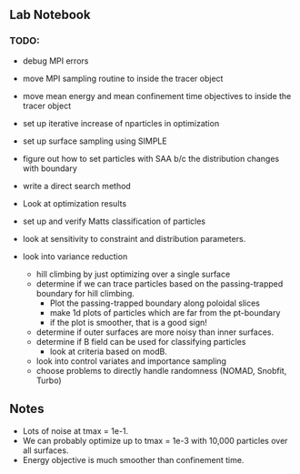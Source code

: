 
## Lab Notebook

### TODO:
- debug MPI errors
- move MPI sampling routine to inside the tracer object
- move mean energy and mean confinement time objectives to inside 
  the tracer object
- set up iterative increase of nparticles in optimization
- set up surface sampling using SIMPLE
- figure out how to set particles with SAA b/c the distribution changes with boundary
- write a direct search method
- Look at optimization results
- set up and verify Matts classification of particles
- look at sensitivity to constraint and distribution parameters.

- look into variance reduction
  - hill climbing by just optimizing over a single surface
  - determine if we can trace particles based on the passing-trapped boundary for hill climbing. 
    - Plot the passing-trapped boundary along poloidal slices
    - make 1d plots of particles which are far from the pt-boundary
    - if the plot is smoother, that is a good sign!
  - determine if outer surfaces are more noisy than inner surfaces.
  - determine if B field can be used for classifying particles
    - look at criteria based on modB.
  - look into control variates and importance sampling
  - choose problems to directly handle randomness (NOMAD, Snobfit, Turbo)

## Notes
- Lots of noise at tmax = 1e-1. 
- We can probably optimize up to tmax = 1e-3 with 10,000 particles over all surfaces.
- Energy objective is much smoother than confinement time. 
